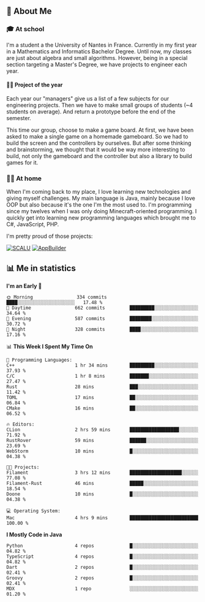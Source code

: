 ## 👀 About Me

### 🎓 At school

I'm a student a the University of Nantes in France. Currently in my first year in a Mathematics and Informatics Bachelor Degree. Until now, my classes are just about algebra and small algorithms. However, being in a special section targeting a Master's Degree, we have projects to engineer each year. 

#### 🔧🔬 Project of the year

Each year our "managers" give us a list of a few subjects for our engineering projects. Then we have to make small groups of students (~4 students on average). And return a prototype before the end of the semester.

This time our group, choose to make a game board. At first, we have been asked to make a single game on a homemade gameboard. So we had to build the screen and the controllers by ourselves. 
But after some thinking and brainstorming, we thought that it would be way more interesting to build, not only the gameboard and the controller but also a library to build games for it.

### 👨‍💻 At home

When I'm coming back to my place, I love learning new technologies and giving myself challenges. My main language is Java, mainly because I love OOP but also because it's the one I'm the most used to. I'm programming since my twelves when I was only doing Minecraft-oriented programming.  I quickly get into learning new programming languages which brought me to C#, JavaScript, PHP. 

I'm pretty proud of those projects:

[![SCALU](https://github-readme-stats.vercel.app/api/pin?username=renardfute&repo=SCALU)](https://github.com/renardfute/scalu)
[![AppBuilder](https://github-readme-stats.vercel.app/api/pin?username=pulsedev2&repo=AppBuilder)](https://github.com/pulsedev2/AppBuilder)

## 📊 Me in statistics
<!--START_SECTION:waka-->
**I'm an Early 🐤** 

```text
🌞 Morning                334 commits         ████░░░░░░░░░░░░░░░░░░░░░   17.48 % 
🌆 Daytime                662 commits         █████████░░░░░░░░░░░░░░░░   34.64 % 
🌃 Evening                587 commits         ████████░░░░░░░░░░░░░░░░░   30.72 % 
🌙 Night                  328 commits         ████░░░░░░░░░░░░░░░░░░░░░   17.16 % 
```


📊 **This Week I Spent My Time On** 

```text
💬 Programming Languages: 
C++                      1 hr 34 mins        █████████░░░░░░░░░░░░░░░░   37.93 % 
C/C                      1 hr 8 mins         ███████░░░░░░░░░░░░░░░░░░   27.47 % 
Rust                     28 mins             ███░░░░░░░░░░░░░░░░░░░░░░   11.42 % 
TOML                     17 mins             ██░░░░░░░░░░░░░░░░░░░░░░░   06.84 % 
CMake                    16 mins             ██░░░░░░░░░░░░░░░░░░░░░░░   06.52 % 

🔥 Editors: 
CLion                    2 hrs 59 mins       ██████████████████░░░░░░░   71.92 % 
RustRover                59 mins             ██████░░░░░░░░░░░░░░░░░░░   23.69 % 
WebStorm                 10 mins             █░░░░░░░░░░░░░░░░░░░░░░░░   04.38 % 

🐱‍💻 Projects: 
Filament                 3 hrs 12 mins       ███████████████████░░░░░░   77.08 % 
Filament-Rust            46 mins             █████░░░░░░░░░░░░░░░░░░░░   18.54 % 
Doone                    10 mins             █░░░░░░░░░░░░░░░░░░░░░░░░   04.38 % 

💻 Operating System: 
Mac                      4 hrs 9 mins        █████████████████████████   100.00 % 
```

**I Mostly Code in Java** 

```text
Python                   4 repos             █░░░░░░░░░░░░░░░░░░░░░░░░   04.82 % 
TypeScript               4 repos             █░░░░░░░░░░░░░░░░░░░░░░░░   04.82 % 
Dart                     2 repos             █░░░░░░░░░░░░░░░░░░░░░░░░   02.41 % 
Groovy                   2 repos             █░░░░░░░░░░░░░░░░░░░░░░░░   02.41 % 
MDX                      1 repo              ░░░░░░░░░░░░░░░░░░░░░░░░░   01.20 % 
```




<!--END_SECTION:waka-->
